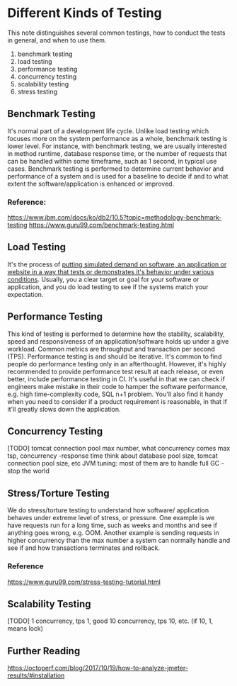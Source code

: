 # Different Kinds of Testing
This note distinguishes several common testings, how to conduct the tests in general, and when to use them.
1. benchmark testing
2. load testing
3. performance testing
4. concurrency testing
5. scalability testing
6. stress testing


## Benchmark Testing
It's normal part of a development life cycle. Unlike load testing which focuses more on the system performance as a whole, benchmark testing is lower level. For instance, with benchmark testing, we are usually interested in method runtime, database response time, or the number of requests that can be handled within some timeframe, such as 1 second, in typical use cases. Benchmark testing is performed to determine current behavior and performance of a system and is used for a baseline to decide if and to what extent the software/application is enhanced or improved.

### Reference: 
https://www.ibm.com/docs/ko/db2/10.5?topic=methodology-benchmark-testing
https://www.guru99.com/benchmark-testing.html


## Load Testing
It's the process of [putting simulated demand on software, an application or website in a way that tests or demonstrates it's behavior under various conditions](https://loadninja.com/load-testing/#:~:text=Load%20testing%20is%20the%20process,it's%20behavior%20under%20various%20conditions.). Usually, you a clear target or goal for your software or application, and you do load testing to see if the systems match your expectation.

## Performance Testing
This kind of testing is performed to determine how the stability, scalability, speed and responsiveness of an application/software holds up under a give workload. Common metrics are throughput and transaction per second (TPS). Performance testing is and should be iterative. It's common to find people do performance testing only in an afterthought. However, it's highly recommended to provide performance test result at each release, or even better, include performance testing in CI. It's useful in that we can check if engineers make mistake in their code to hamper the software performance, e.g. high time-complexity code, SQL n+1 problem. You'll also find it handy when you need to consider if a product requirement is reasonable, in that if it'll greatly slows down the application.

## Concurrency Testing
[TODO] 
tomcat connection pool max number, what concurrency comes max tsp, concurrency -response time
think about database pool size, tomcat connection pool size, etc
JVM tuning: most of them are to handle full GC - stop the world

## Stress/Torture Testing
We do stress/torture testing to understand how software/ application behaves under extreme level of stress, or pressure. One example is we have requests run for a long time, such as weeks and months and see if anything goes wrong, e.g. OOM. Another example is sending requests in higher concurrency than the max number a system can normally handle and see if and how transactions terminates and rollback.

### Reference
https://www.guru99.com/stress-testing-tutorial.html

## Scalability Testing
[TODO]
1 concurrency, tps 1, good 10 concurrency, tps 10, etc. (if 10, 1, means lock)


## Further Reading
https://octoperf.com/blog/2017/10/19/how-to-analyze-jmeter-results/#installation
